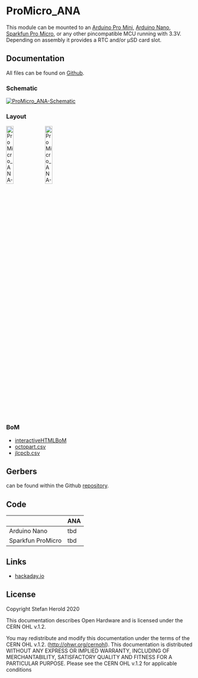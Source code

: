 # ProMicro_ANA
This module can be mounted to an [Arduino Pro Mini](https://www.sparkfun.com/products/11113), [Arduino Nano](https://store.arduino.cc/arduino-nano), [Sparkfun Pro Micro](https://www.sparkfun.com/products/12587), or any other pincompatible MCU running with 3.3V. Depending on assembly it provides a RTC and/or µSD card slot.


## Documentation
All files can be found on [Github](https://github.com/nerdyscout/ProMicro/tree/master/ANA).


### Schematic
[![ProMicro_ANA-Schematic](docs/img/ProMicro_ANA-schematic.svg)](docs/ProMicro_ANA-schematic.pdf)


### Layout
<a href="docs/ProMicro_ANA-top.pdf"><img src="docs/img/ProMicro_ANA-top.svg" alt="ProMicro_ANA-top" width="20%"/></a>
<a href="docs/ProMicro_ANA-bottom.pdf"><img src="docs/img/ProMicro_ANA-bottom.svg" alt="ProMicro_ANA-bottom" width="20%"/></a>


### BoM
  * [interactiveHTMLBoM](https://nerdyscout.github.io/ProMicro/ANA/docs/bom/ProMicro_ANA-ibom.html)
  * [octopart.csv](docs/bom/ProMicro_ANA-bom_octopart.csv)
  * [jlcpcb.csv](gerbers/ProMicro_ANA-bom_jlcpcb.csv)


## Gerbers
can be found within the Github [repository](gerbers).


## Code
| | ANA |
| --- | --- |
| Arduino Nano | tbd |
| Sparkfun ProMicro | tbd |


## Links
  * [hackaday.io](https://hackaday.io/project/171898-promicro)


## License
Copyright Stefan Herold 2020

This documentation describes Open Hardware and is licensed under the CERN OHL v.1.2.

You may redistribute and modify this documentation under the terms of the CERN OHL v.1.2. (http://ohwr.org/cernohl). This documentation is distributed WITHOUT ANY EXPRESS OR IMPLIED WARRANTY, INCLUDING OF MERCHANTABILITY, SATISFACTORY QUALITY AND FITNESS FOR A PARTICULAR PURPOSE. Please see the CERN OHL v.1.2 for applicable conditions
